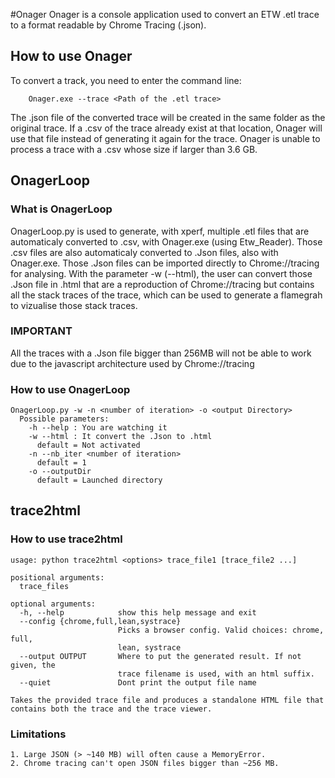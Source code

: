 #Onager
Onager is a console application used to convert an ETW .etl trace to a format readable by Chrome Tracing (.json).

## How to use Onager

To convert a track, you need to enter the command line:

```
	Onager.exe --trace <Path of the .etl trace>
```
The .json file of the converted trace will be created in the same folder as the original trace. If a .csv of the trace already exist at that location, Onager will use that file instead of generating it again for the trace. Onager is unable to process a trace with a .csv whose size if larger than 3.6 GB.


## OnagerLoop

### What is OnagerLoop
OnagerLoop.py is used to generate, with xperf, multiple .etl files that are automaticaly converted to .csv, with  Onager.exe (using Etw_Reader).
Those .csv files are also automaticaly converted to .Json files, also with Onager.exe.
Those .Json files can be imported directly to Chrome://tracing for analysing.
With the parameter -w (--html), the user can convert those .Json file in .html that are a reproduction of Chrome://tracing but contains all the stack
traces of the trace, which can be used to generate a flamegrah to vizualise those stack traces.

### IMPORTANT
All the traces with a .Json file bigger than 256MB will not be able to work due to the javascript architecture used by Chrome://tracing

### How to use OnagerLoop
```
OnagerLoop.py -w -n <number of iteration> -o <output Directory>
  Possible parameters:
    -h --help : You are watching it
    -w --html : It convert the .Json to .html
      default = Not activated
    -n --nb_iter <number of iteration> 
      default = 1
    -o --outputDir
      default = Launched directory
```

## trace2html
### How to use trace2html
```
usage: python trace2html <options> trace_file1 [trace_file2 ...]

positional arguments:
  trace_files

optional arguments:
  -h, --help            show this help message and exit
  --config {chrome,full,lean,systrace}
                        Picks a browser config. Valid choices: chrome, full,
                        lean, systrace
  --output OUTPUT       Where to put the generated result. If not given, the
                        trace filename is used, with an html suffix.
  --quiet               Dont print the output file name

Takes the provided trace file and produces a standalone HTML file that
contains both the trace and the trace viewer.
```

### Limitations 
```
1. Large JSON (> ~140 MB) will often cause a MemoryError.
2. Chrome tracing can't open JSON files bigger than ~256 MB.
```
